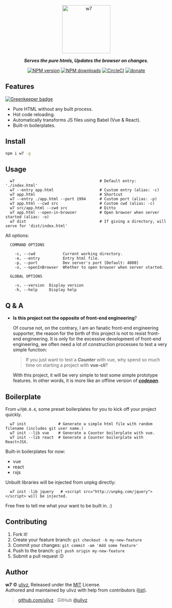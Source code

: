 <p align="center">
  <img width="150" src="https://rawgit.com/ulivz/w7/master/.media/logo.png" alt="w7">
</p>

<p align="center">
  <b><i>Serves the pure htmls, Updates the browser on changes.</i></b>
</p>

<p align="center">
  <a href="https://npmjs.com/package/w7"><img src="https://img.shields.io/npm/v/w7.svg?style=flat" alt="NPM version"></a> 
  <a href="https://npmjs.com/package/w7"><img src="https://img.shields.io/npm/dm/w7.svg?style=flat" alt="NPM downloads"></a>
  <a href="https://circleci.com/gh/ulivz/w7/tree/master"><img src="https://circleci.com/gh/ulivz/w7/tree/master.svg?style=shield" alt="CircleCI"></a>
  <a href="https://github.com/ulivz/donate"><img src="https://img.shields.io/badge/$-donate-ff69b4.svg?maxAge=2592000&amp;style=flat" alt="donate"></a>
</p>


## Features

[![Greenkeeper badge](https://badges.greenkeeper.io/ulivz/w7.svg)](https://greenkeeper.io/)

* Pure HTML without any built process.
* Hot code reloading.
* Automatically transforms JS files using Babel (Vue & React).
* Built-in boilerplates.


## Install

```bash
npm i w7 -g
```


## Usage

```
  w7                                     # Default entry: './index.html'   
  w7 --entry app.html                    # Custom entry (alias: -c)
  w7 app.html                            # Shortcut
  w7 --entry ./app.html --port 1994      # Custom port (alias: -p)
  w7 app.html --cwd src                  # Custom cwd (alias: -c)
  w7 src/app.html --cwd src              # Ditto 
  w7 app.html --open-in-browser          # Open browser when server started (alias: -o)
  w7 dist                                # If giving a directory, will serve for 'dist/index.html'
```

All options:

```
  COMMAND OPTIONS

    -c, --cwd            Current working directory.
    -e, --entry          Entry html file.
    -p, --port           Dev server's port [Default: 4000]
    -o, --openInBrowser  Whether to open browser when server started.

  GLOBAL OPTIONS

    -v, --version  Display version
    -h, --help     Display help
```


## Q & A

- **Is this project not the opposite of front-end engineering**?

  Of course not, on the contrary, I am an fanatic front-end engineering supporter, the reason for the birth of this project is not to resist front-end engineering. It is only for the excessive development of front-end engineering, we often need a lot of construction processes to test a very simple function:
  
  > If you just want to test a **_Counter_** with vue, why spend so much time on starting a project with **vue-cli**?
  
  With this project, it will be very simple to test some simple prototype features. In other words, it is more like an offline version of [**_codepan_**](https://codepan.net).


## Boilerplate

From `w7@0.0.4`, some preset boilerplates for you to kick off your project quickly.

```
  w7 init              # Generate a simple html file with random filename (includes git user name.)
  w7 init --lib vue    # Generate a Counter boilerplate with vue.
  w7 init --lib react  # Generate a Counter boilerplate with React+JSX.
```

Built-in boilerplates for now:

- vue
- react
- rxjs

Unbuilt libraries will be injected from unpkg directly:

```
  w7 init -lib jquery   # <script src="http://unpkg.com/jquery"></script> will be injected.
```

Free free to tell me what your want to be built in. :)

## Contributing

1. Fork it!
2. Create your feature branch: `git checkout -b my-new-feature`
3. Commit your changes: `git commit -am 'Add some feature'`
4. Push to the branch: `git push origin my-new-feature`
5. Submit a pull request :D


## Author

**w7** © [ulivz](https://github.com/ULIVZ), Released under the [MIT](./LICENSE) License.<br>
Authored and maintained by ulivz with help from contributors ([list](https://github.com/ULIVZ/w7/contributors)).

> [github.com/ulivz](https://github.com/ulivz) · GitHub [@ulivz](https://github.com/ULIVZ)
